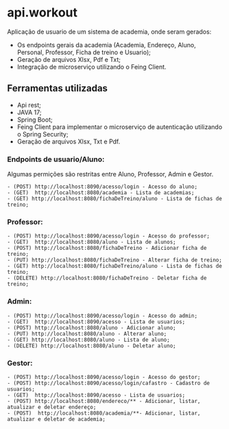 # api.workout

Aplicação de usuario de um sistema de academia, onde seram gerados:
- Os endpoints gerais da academia (Academia, Endereço, Aluno, Personal, Professor, Ficha de treino e Usuario);
- Geração de arquivos Xlsx, Pdf e Txt;
- Integração de microserviço utilizando o Feing Client.

## Ferramentas utilizadas

- Api rest;
- JAVA 17;
- Spring Boot;
- Feing Client para implementar o microserviço de autenticação utilizando o Spring Security;
- Geração de arquivos Xlsx, Txt e Pdf.

### Endpoints de usuario/Aluno: 
Algumas permições são restritas entre Aluno, Professor, Admin e Gestor.

    - (POST) http://localhost:8090/acesso/login - Acesso do aluno;
  	- (GET)  http://localhost:8080/academia - Lista de academias;
  	- (GET) http://localhost:8080/fichaDeTreino/aluno - Lista de fichas de treino;

### Professor: 

    - (POST) http://localhost:8090/acesso/login - Acesso do professor;
  	- (GET)  http://localhost:8080/aluno - Lista de alunos;
    - (POST) http://localhost:8080/fichaDeTreino - Adicionar ficha de treino;
    - (PUT) http://localhost:8080/fichaDeTreino - Alterar ficha de treino;
  	- (GET) http://localhost:8080/fichaDeTreino/aluno - Lista de fichas de treino;
    - (DELETE) http://localhost:8080/fichaDeTreino - Deletar ficha de treino;

### Admin: 

    - (POST) http://localhost:8090/acesso/login - Acesso do admin;
  	- (GET)  http://localhost:8090/acesso - Lista de usuarios;
    - (POST) http://localhost:8080/aluno - Adicionar aluno;
    - (PUT) http://localhost:8080/aluno - Alterar aluno;
  	- (GET) http://localhost:8080/aluno - Lista de aluno;
    - (DELETE) http://localhost:8080/aluno - Deletar aluno;
    
### Gestor: 

    - (POST) http://localhost:8090/acesso/login - Acesso do gestor;
    - (POST) http://localhost:8090/acesso/login/cafastro - Cadastro de usuarios;
  	- (GET)  http://localhost:8090/acesso - Lista de usuarios;
    - (POST) http://localhost:8080/endereco/** - Adicionar, listar, atualizar e deletar endereço;
    - (POST)  http://localhost:8080/academia/**- Adicionar, listar, atualizar e deletar de academia;
